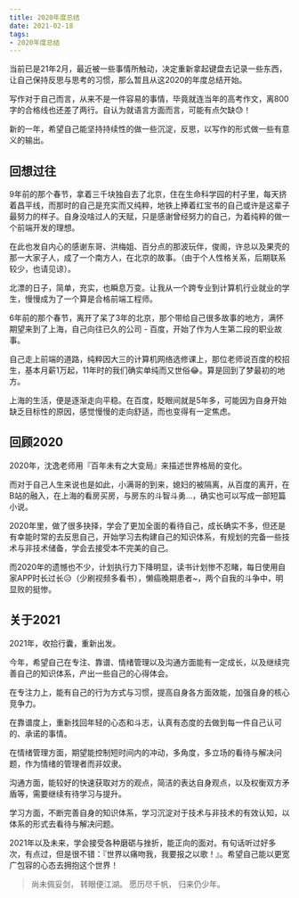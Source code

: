 ```yaml
---
title: 2020年度总结
date: 2021-02-18
tags:
- 2020年度总结
---
```


当前已是21年2月，最近被一些事情所触动，决定重新拿起键盘去记录一些东西，让自己保持反思与思考的习惯，那么暂且从这2020的年度总结开始。

写作对于自己而言，从来不是一件容易的事情，毕竟就连当年的高考作文，离800字的合格线也还差了两行。自认为就语言方面而言，可能有点欠缺&#x1f613;！

新的一年，希望自己能坚持持续性的做一些沉淀，反思，以写作的形式做一些有意义的输出。

## 回想过往

9年前的那个春节，拿着三千块独自去了北京，住在生命科学园的村子里，每天挤着昌平线，而那时的自己是充实而又纯粹，地铁上捧着红宝书的自己或许是这辈子最努力的样子。自身没啥过人的天赋，只是感谢曾经努力的自己，为着纯粹的做一个前端开发的理想。

在此也发自内心的感谢东哥、洪梅姐、百分点的那波玩伴，俊阁，许总以及果壳的那一大家子人，成了一个南方人，在北京的故事。（由于个人性格关系，后期联系较少，也请见谅）。

北漂的日子，简单，充实，也瞬息万变。让我从一个跨专业到计算机行业就业的学生，慢慢成为了一个算是合格前端工程师。

6年前的那个春节，离开了呆了3年的北京，那个带给自己很多故事的地方，满怀期望来到了上海，自己向往已久的公司 - 百度，开始了作为人生第二段的职业故事。

自己走上前端的道路，纯粹因大三的计算机网络选修课上，那位老师说百度的校招生，基本月薪1万起，11年时的我们确实单纯而又世俗&#x1f602;。算是回到了梦最初的地方。

上海的生活，便是逐渐走向平稳。在百度，眨眼间就是5年多，可能因为自身开始缺乏目标性的原因，感觉慢慢的走向舒适，而也变得有一定焦虑。

## 回顾2020

2020年，沈逸老师用『百年未有之大变局』来描述世界格局的变化。

而对于自己人生来说也是如此，小满哥的到来，媳妇的被隔离，从百度的离开，在B站的融入，在上海的看房买房，与房东的斗智斗勇...，确实也可以写成一部短篇小说。

2020年里，做了很多抉择，学会了更加全面的看待自己，成长确实不多，但还是有幸能时常的去反思自己，开始学习去构建自己的知识体系，有规划的完备一些技术与非技术储备，学会去接受本不完美的自己。

而2020年的遗憾也不少，计划执行力下降明显，读书计划惨不忍睹，每日使用自家APP时长过长&#x1f625;（少刷视频多看书），懒癌晚期患者~，两个自我的斗争中，明显败的挺惨。


## 关于2021

2021年，收拾行囊，重新出发。

今年，希望自己在专注、靠谱、情绪管理以及沟通方面能有一定成长，以及继续完善自己的知识体系，产出一些自己的心得体会。

在专注力上，能有自己的行为方式与习惯，提高自身各方面效能，加强自身的核心竞争力。

在靠谱度上，重新找回年轻的心态和斗志，认真有态度的去做到每一件自己认可的、承诺的事情。

在情绪管理方面，期望能控制短时间内的冲动，多角度，多立场的看待与解决问题，作为情绪的管理者而非奴隶。

沟通方面，能较好的快速获取对方的观点，简洁的表达自身观点，以及权衡双方矛盾等，需要继续有待学习与提升。

学习方面，不断完善自身的知识体系，学习沉淀对于技术与非技术的有效认知，以体系的形式去看待与解决问题。

2021年以及未来，学会接受各种磨砺与挫折，能正向的面对。有句话听过好多次，有点过，但是很不错：『世界以痛吻我，我要报之以歌！』。希望自己能以更宽广包容的心态去拥抱这个世界！


> 尚未佩妥剑，
> 转眼便江湖。
> 愿历尽千帆，
> 归来仍少年。
